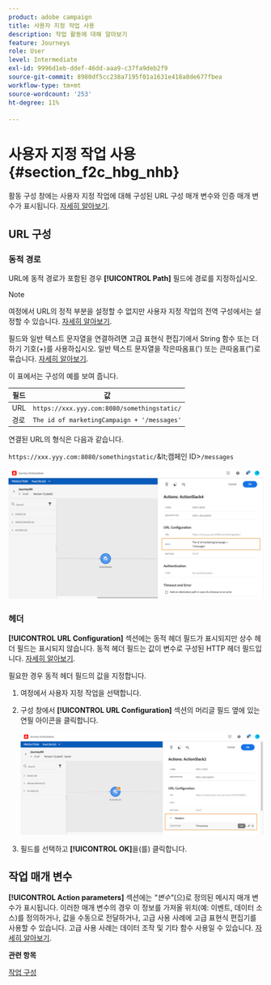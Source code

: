 ```yaml
---
product: adobe campaign
title: 사용자 지정 작업 사용
description: 작업 활동에 대해 알아보기
feature: Journeys
role: User
level: Intermediate
exl-id: 9996d1eb-ddef-46dd-aaa9-c37fa9deb2f9
source-git-commit: 8980df5cc238a7195f01a1631e418a8de677fbea
workflow-type: tm+mt
source-wordcount: '253'
ht-degree: 11%

---
```


# 사용자 지정 작업 사용 {#section_f2c_hbg_nhb}

활동 구성 창에는 사용자 지정 작업에 대해 구성된 URL 구성 매개 변수와 인증 매개 변수가 표시됩니다. [자세히 알아보기](../action/about-custom-action-configuration.md).

## URL 구성

### 동적 경로

URL에 동적 경로가 포함된 경우 **[!UICONTROL Path]** 필드에 경로를 지정하십시오.

>[!NOTE]
>
>여정에서 URL의 정적 부분을 설정할 수 없지만 사용자 지정 작업의 전역 구성에서는 설정할 수 있습니다. [자세히 알아보기](../action/about-custom-action-configuration.md).

필드와 일반 텍스트 문자열을 연결하려면 고급 표현식 편집기에서 String 함수 또는 더하기 기호(+)를 사용하십시오. 일반 텍스트 문자열을 작은따옴표(&#39;) 또는 큰따옴표(&quot;)로 묶습니다. [자세히 알아보기](../expression/expressionadvanced.md).

이 표에서는 구성의 예를 보여 줍니다.

| 필드 | 값 |
| --- | --- |
| URL | `https://xxx.yyy.com:8080/somethingstatic/` |
| 경로 | `The id of marketingCampaign + '/messages'` |

연결된 URL의 형식은 다음과 같습니다.

`https://xxx.yyy.com:8080/somethingstatic/`\&lt;캠페인 ID\>`/messages`

![](../assets/journey-custom-action-url.png)

### 헤더

**[!UICONTROL URL Configuration]** 섹션에는 동적 헤더 필드가 표시되지만 상수 헤더 필드는 표시되지 않습니다. 동적 헤더 필드는 값이 변수로 구성된 HTTP 헤더 필드입니다. [자세히 알아보기](../action/about-custom-action-configuration.md).

필요한 경우 동적 헤더 필드의 값을 지정합니다.

1. 여정에서 사용자 지정 작업을 선택합니다.
1. 구성 창에서 **[!UICONTROL URL Configuration]** 섹션의 머리글 필드 옆에 있는 연필 아이콘을 클릭합니다.

   ![](../assets/journey-dynamicheaderfield.png)

1. 필드를 선택하고 **[!UICONTROL OK]**&#x200B;을(를) 클릭합니다.

## 작업 매개 변수

**[!UICONTROL Action parameters]** 섹션에는 _&quot;변수&quot;_(으)로 정의된 메시지 매개 변수가 표시됩니다. 이러한 매개 변수의 경우 이 정보를 가져올 위치(예: 이벤트, 데이터 소스)를 정의하거나, 값을 수동으로 전달하거나, 고급 사용 사례에 고급 표현식 편집기를 사용할 수 있습니다. 고급 사용 사례는 데이터 조작 및 기타 함수 사용일 수 있습니다. [자세히 알아보기](../expression/expressionadvanced.md).

**관련 항목**

[작업 구성](../action/about-custom-action-configuration.md)
